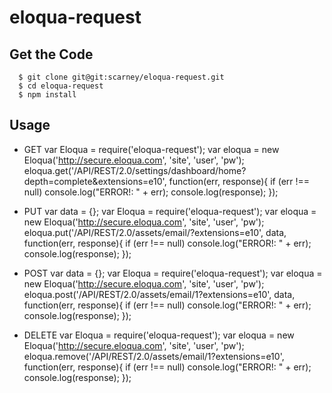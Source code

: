 # eloqua-request

## Get the Code

      $ git clone git@git:scarney/eloqua-request.git
      $ cd eloqua-request
      $ npm install

## Usage
* GET
      var Eloqua = require('eloqua-request');
      var eloqua = new Eloqua('http://secure.eloqua.com', 'site', 'user', 'pw');
      eloqua.get('/API/REST/2.0/settings/dashboard/home?depth=complete&extensions=e10', function(err, response){
        if (err !== null) console.log("ERROR!: " + err);
        console.log(response);
      });

* PUT
      var data = {};
      var Eloqua = require('eloqua-request');
      var eloqua = new Eloqua('http://secure.eloqua.com', 'site', 'user', 'pw');
      eloqua.put('/API/REST/2.0/assets/email/?extensions=e10', data, function(err, response){
        if (err !== null) console.log("ERROR!: " + err);
        console.log(response);
      });
      
* POST
      var data = {};
      var Eloqua = require('eloqua-request');
      var eloqua = new Eloqua('http://secure.eloqua.com', 'site', 'user', 'pw');
      eloqua.post('/API/REST/2.0/assets/email/1?extensions=e10', data, function(err, response){
        if (err !== null) console.log("ERROR!: " + err);
        console.log(response);
      });
      
* DELETE
      var Eloqua = require('eloqua-request');
      var eloqua = new Eloqua('http://secure.eloqua.com', 'site', 'user', 'pw');
      eloqua.remove('/API/REST/2.0/assets/email/1?extensions=e10', function(err, response){
        if (err !== null) console.log("ERROR!: " + err);
        console.log(response);
      });